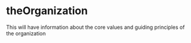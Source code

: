 # theOrganization
This will have information about the core values and guiding principles of the organization
